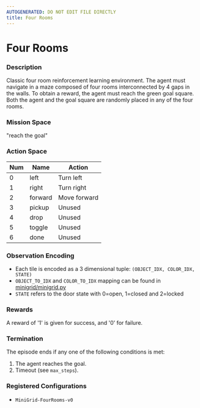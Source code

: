 ```yaml
---
AUTOGENERATED: DO NOT EDIT FILE DIRECTLY
title: Four Rooms
---
```



# Four Rooms

### Description

Classic four room reinforcement learning environment. The agent must
navigate in a maze composed of four rooms interconnected by 4 gaps in the
walls. To obtain a reward, the agent must reach the green goal square. Both
the agent and the goal square are randomly placed in any of the four rooms.

### Mission Space

"reach the goal"

### Action Space

| Num | Name         | Action       |
|-----|--------------|--------------|
| 0   | left         | Turn left    |
| 1   | right        | Turn right   |
| 2   | forward      | Move forward |
| 3   | pickup       | Unused       |
| 4   | drop         | Unused       |
| 5   | toggle       | Unused       |
| 6   | done         | Unused       |

### Observation Encoding

- Each tile is encoded as a 3 dimensional tuple:
    `(OBJECT_IDX, COLOR_IDX, STATE)`
- `OBJECT_TO_IDX` and `COLOR_TO_IDX` mapping can be found in
    [minigrid/minigrid.py](minigrid/minigrid.py)
- `STATE` refers to the door state with 0=open, 1=closed and 2=locked

### Rewards

A reward of '1' is given for success, and '0' for failure.

### Termination

The episode ends if any one of the following conditions is met:

1. The agent reaches the goal.
2. Timeout (see `max_steps`).

### Registered Configurations

- `MiniGrid-FourRooms-v0`
